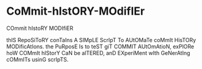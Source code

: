 # CoMmit-hIstORY-MOdifIEr
COmmit hIstoRY MODIfiER

thIS RepoSiToRY conTaIns A SIMpLE ScrIpT To AUtOMaTe coMmIt HisTORy MODificAtIons. the PuRposE Is to teST giT COMMIT AUtOmAtioN, exPlORe hoW COMmIt hIStorY CaN be alTERED, anD EXperiMent wIth GeNerAtIng cOMmITs usinG scrIpTS.
